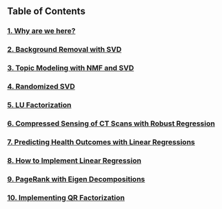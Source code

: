 ## Table of Contents

### [1. Why are we here?](nbs/01-Why-are-we-here.ipynb) 

### [2. Background Removal with SVD](nbs/02-Background-Removal-with-SVD.ipynb)
  
### [3. Topic Modeling with NMF and SVD](nbs/03-Topic-Modeling-with-NMF-and-SVD.ipynb) 
  
### [4. Randomized SVD](nbs/04-Randomized-SVD.ipynb) 

### [5. LU Factorization](nbs/05-LU-factorization.ipynb)

### [6. Compressed Sensing of CT Scans with Robust Regression](nbs/06-Compressed-Sensing-of-CT-Scans-with-Robust-Regression.ipynb)  

### [7. Predicting Health Outcomes with Linear Regressions](nbs/07-Health-Outcomes-with-Linear-Regression.ipynb) 

### [8. How to Implement Linear Regression](nbs/08-How-to-Implement-Linear-Regression.ipynb)

### [9. PageRank with Eigen Decompositions](nbs/09-PageRank-with-Eigen-Decompositions.ipynb)

### [10. Implementing QR Factorization](nbs/10-Implementing-QR-Factorization.ipynb)
